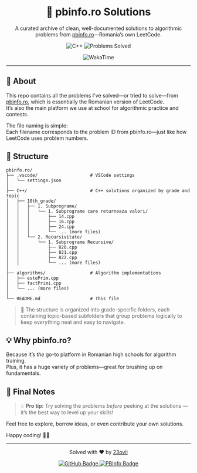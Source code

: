 <div align="center">

# 🧠 pbinfo.ro Solutions

A curated archive of clean, well-documented solutions to algorithmic problems from [pbinfo.ro](https://pbinfo.ro)—Romania’s own LeetCode.

<p align="center">
  <img src="https://img.shields.io/badge/Language-C%2B%2B-blue.svg?style=for-the-badge&logo=c%2B%2B" alt="C++" />
  <img src="https://img.shields.io/endpoint?url=https://pbinfo-ro.vercel.app/solved.js&style=for-the-badge&logo=rocket&logoColor=white" alt="Problems Solved" />

</p>
<p align="center">
  <img src="https://wakatime.com/badge/user/0ecf21c2-9d6b-43c6-920e-eef4300ba43c/project/8d07bc1f-a4ce-452d-b333-e6338ab690a4.svg" alt="WakaTime">
</p>

</div>

---

## 📌 About

This repo contains all the problems I've solved—or tried to solve—from [pbinfo.ro](https://pbinfo.ro), which is essentially the Romanian version of LeetCode.  
It’s also the main platform we use at school for algorithmic practice and contests.

The file naming is simple:  
Each filename corresponds to the problem ID from pbinfo.ro—just like how LeetCode uses problem numbers.

## 📁 Structure

```
pbinfo.ro/
├── .vscode/                    # VSCode settings
│   └── settings.json
│
├── C++/                        # C++ solutions organized by grade and topic
│   ├── 10th_grade/
│   │   ├── 1. Subprograme/
│   │   │   └── 1. Subprograme care returneaza valori/
│   │   │       ├── 14.cpp
│   │   │       ├── 16.cpp
│   │   │       ├── 24.cpp
│   │   │       └── ... (more files)
│   │   └── 2. Recursivitate/
│   │       └── 1. Subprograme Recursive/
│   │           ├── 820.cpp
│   │           ├── 821.cpp
│   │           ├── 822.cpp
│   │           └── ... (more files)
│
├── algorithms/                 # Algorithm implementations
│   ├── estePrim.cpp
│   ├── factPrimi.cpp
│   └── ... (more files)
│
└── README.md                   # This file
```

> 🚧 The structure is organized into grade-specific folders, each containing topic-based subfolders that group problems logically to keep everything neat and easy to navigate.

## 💡 Why pbinfo.ro?

Because it’s *the* go-to platform in Romanian high schools for algorithm training.  
Plus, it has a huge variety of problems—great for brushing up on fundamentals.

## 🙌 Final Notes

> 💡 **Pro tip:** Try solving the problems *before* peeking at the solutions — it’s the best way to level up your skills!

Feel free to explore, borrow ideas, or even contribute your own solutions.

Happy coding! 🚀✨

---
<div align="center">
  
Solved with ❤️ by [23ovii](https://github.com/23ovii)

</div>

<p align="center">
  <a href="https://github.com/23ovii" target="_blank" rel="noopener noreferrer">
    <img src="https://img.shields.io/badge/GitHub-23ovii-181717?style=for-the-badge&logo=github&logoColor=white" alt="GitHub Badge" />
  </a>
  <a href="https://www.pbinfo.ro/profil/23ovii" target="_blank" rel="noopener noreferrer">
    <img src="https://img.shields.io/badge/PBInfo-23ovii-0088CC?style=for-the-badge&logo=codeforces&logoColor=white" alt="PBInfo Badge" />
  </a>
</p>
